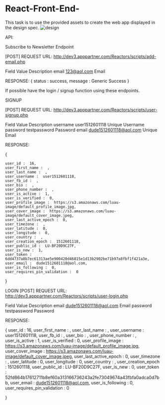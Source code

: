 # React-Front-End-

This task is to use the provided assets to create the web app displayed in the design spec.
![design](https://user-images.githubusercontent.com/22483655/47621270-b124df00-dacb-11e8-968c-fafddb90cbfa.png)



API:

Subscribe to Newsletter Endpoint

[POST] REQUEST URL: http://dev3.apppartner.com/Reactors/scripts/add-email.php


Field 	Value           Description
email 	123@aol.com 	Email

RESPONSE:
{
    status :  success,
    message :  Generic Success
} 


If possible have the login / signup function using these endpoints.

SIGNUP

[POST] REQUEST URL: http://dev3.apppartner.com/Reactors/scripts/user-signup.php

Field 		Value 		            Description
username 	user1512601118 		    Unique Username
password 	testpassword 		    Password
email 		dude1512601118@aol.com 	Unique Email


RESPONSE:

{

    user_id :  16,
    user_first_name :  ,
    user_last_name :  ,
    user_username :  user1512601118,
    user_fb_id :  ,
    user_bio :  ,
    user_phone_number :  ,
    user_is_active :  1,
    user_is_verified :  0,
    user_profile_image :  https://s3.amazonaws.com/luau-image/default_profile_image.jpg,
    user_cover_image :  https://s3.amazonaws.com/luau-image/default_cover_image.jpeg,
    user_last_active_epoch :  0,
    user_timezone :  ,
    user_latitude :  0,
    user_longitude :  0,
    user_country :  ,
    user_creation_epoch :  1512601118,
    user_public_id :  LU-BF20D9C27F,
    user_is_new :  1,
    user_token :  6dd4737a8b7ec61313ae5e900420d46815e1d13b2902be71b97a8fbf1f421a3e,
    user_email :  dude1512601118@aol.com,
    user_is_following :  0,
    user_requires_pin_validation :  0

} 


LOGIN
[POST] REQUEST URL: http://dev3.apppartner.com/Reactors/scripts/user-login.php


Field 		Value 			        Description
email 		dude1512601118@aol.com 	Email
password 	testpassword 		    Password


RESPONSE:

{
    user_id :  16,
    user_first_name :  ,
    user_last_name :  ,
    user_username :  user1512601118,
    user_fb_id :  ,
    user_bio :  ,
    user_phone_number :  ,
    user_is_active :  1,
    user_is_verified :  0,
    user_profile_image :  https://s3.amazonaws.com/luau-image/default_profile_image.jpg,
    user_cover_image :  https://s3.amazonaws.com/luau-image/default_cover_image.jpeg,
    user_last_active_epoch :  0,
    user_timezone :  ,
    user_latitude :  0,
    user_longitude :  0,
    user_country :  ,
    user_creation_epoch :  1512601118,
    user_public_id :  LU-BF20D9C27F,
    user_is_new :  0,
    user_token :  52fd864b17612711b8ef60a313166736243a2fe73049674a43fbfa0adca0d7bb,
    user_email :  dude1512601118@aol.com,
    user_is_following :  0,
    user_requires_pin_validation :  0

} 
